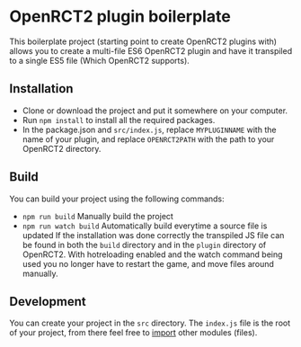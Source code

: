 # OpenRCT2 plugin boilerplate
This boilerplate project (starting point to create OpenRCT2 plugins with) allows you to create a multi-file ES6 OpenRCT2 plugin and have it transpiled to a single ES5 file (Which OpenRCT2 supports).

## Installation
- Clone or download the project and put it somewhere on your computer.
- Run `npm install` to install all the required packages.
- In the package.json and `src/index.js`, replace `MYPLUGINNAME` with the name of your plugin, and replace `OPENRCT2PATH` with the path to your OpenRCT2 directory.

## Build
You can build your project using the following commands:
- `npm run build` Manually build the project
- `npm run watch build` Automatically build everytime a source file is updated
If the installation was done correctly the transpiled JS file can be found in both the `build` directory and in the `plugin` directory of OpenRCT2. 
With hotreloading enabled and the watch command being used you no longer have to restart the game, and move files around manually.

## Development
You can create your project in the `src` directory. The `index.js` file is the root of your project, from there feel free to [import](https://developer.mozilla.org/en-US/docs/Web/JavaScript/Reference/Statements/import) other modules (files).
